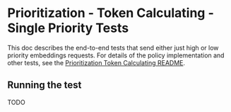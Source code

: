 # Prioritization - Token Calculating - Single Priority Tests

This doc describes the end-to-end tests that send either just high or low priority embeddings requests.
For details of the policy implementation and other tests, see the [Prioritization Token Calculating README](./prioritization-token-calculating.md).

## Running the test

TODO
